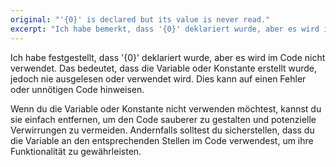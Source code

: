 ```yaml
---
original: "'{0}' is declared but its value is never read."
excerpt: "Ich habe bemerkt, dass '{0}' deklariert wurde, aber es wird im Code nie verwendet."
---
```


Ich habe festgestellt, dass '{0}' deklariert wurde, aber es wird im Code nicht verwendet. Das bedeutet, dass die Variable oder Konstante erstellt wurde, jedoch nie ausgelesen oder verwendet wird. Dies kann auf einen Fehler oder unnötigen Code hinweisen.

Wenn du die Variable oder Konstante nicht verwenden möchtest, kannst du sie einfach entfernen, um den Code sauberer zu gestalten und potenzielle Verwirrungen zu vermeiden. Andernfalls solltest du sicherstellen, dass du die Variable an den entsprechenden Stellen im Code verwendest, um ihre Funktionalität zu gewährleisten.
